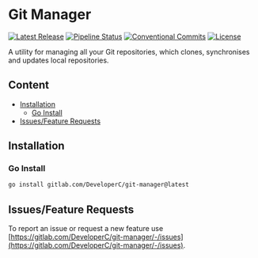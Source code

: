 # Git Manager
[![Latest Release](https://gitlab.com/DeveloperC/git-manager/-/badges/release.svg)](https://gitlab.com/DeveloperC/git-manager/-/releases)
[![Pipeline Status](https://gitlab.com/DeveloperC/git-manager/badges/main/pipeline.svg)](https://gitlab.com/DeveloperC/git-manager/-/pipelines)
[![Conventional Commits](https://img.shields.io/badge/Conventional%20Commits-1.0.0-yellow.svg)](https://conventionalcommits.org)
[![License](https://img.shields.io/badge/License-AGPLv3-blue.svg)](https://www.gnu.org/licenses/agpl-3.0)


A utility for managing all your Git repositories, which clones, synchronises and updates local repositories.


## Content
 * [Installation](#installation)
   * [Go Install](#go-install)
 * [Issues/Feature Requests](#issuesfeature-requests)


## Installation
### Go Install
```sh
go install gitlab.com/DeveloperC/git-manager@latest
```


## Issues/Feature Requests
To report an issue or request a new feature use [https://gitlab.com/DeveloperC/git-manager/-/issues](https://gitlab.com/DeveloperC/git-manager/-/issues).
